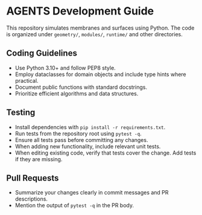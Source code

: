 # AGENTS Development Guide

This repository simulates membranes and surfaces using Python. The code is
organized under `geometry/`, `modules/`, `runtime/` and other directories.

## Coding Guidelines
- Use Python 3.10+ and follow PEP8 style.
- Employ dataclasses for domain objects and include type hints where practical.
- Document public functions with standard docstrings.
- Prioritize efficient algorithms and data structures.

## Testing
- Install dependencies with `pip install -r requirements.txt`.
- Run tests from the repository root using `pytest -q`.
- Ensure all tests pass before committing any changes.
- When adding new functionality, include relevant unit tests.
- When editing existing code, verify that tests cover the change. Add tests if
  they are missing.

## Pull Requests
- Summarize your changes clearly in commit messages and PR descriptions.
- Mention the output of `pytest -q` in the PR body.

